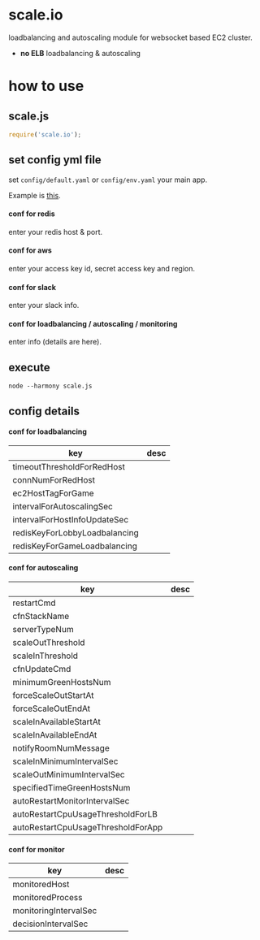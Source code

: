 # scale.io

loadbalancing and autoscaling module for websocket based EC2 cluster.

- **no ELB** loadbalancing & autoscaling

# how to use


## scale.js

```js
require('scale.io');
```

## set config yml file

set `config/default.yaml` or `config/env.yaml` your main app.

Example is [this](https://github.com/kidach1/scale.io/blob/master/config/default.yaml.example).


#### conf for redis

enter your redis host & port.


#### conf for aws

enter your access key id, secret access key and region.


#### conf for slack

enter your slack info.


#### conf for loadbalancing / autoscaling / monitoring

enter info (details are here).


## execute

```
node --harmony scale.js
```


## config details


#### conf for loadbalancing

|key|desc|
|---|---|
|timeoutThresholdForRedHost||
|connNumForRedHost||
|ec2HostTagForGame||
|intervalForAutoscalingSec||
|intervalForHostInfoUpdateSec||
|redisKeyForLobbyLoadbalancing||
|redisKeyForGameLoadbalancing||


#### conf for autoscaling

|key|desc|
|---|---|
|restartCmd||
|cfnStackName||
|serverTypeNum||
|scaleOutThreshold||
|scaleInThreshold||
|cfnUpdateCmd||
|minimumGreenHostsNum||
|forceScaleOutStartAt||
|forceScaleOutEndAt||
|scaleInAvailableStartAt||
|scaleInAvailableEndAt||
|notifyRoomNumMessage||
|scaleInMinimumIntervalSec||
|scaleOutMinimumIntervalSec||
|specifiedTimeGreenHostsNum||
|autoRestartMonitorIntervalSec||
|autoRestartCpuUsageThresholdForLB||
|autoRestartCpuUsageThresholdForApp||


#### conf for monitor

|key|desc|
|---|---|
|monitoredHost||
|monitoredProcess||
|monitoringIntervalSec||
|decisionIntervalSec||
